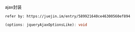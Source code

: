 ajax封装

`refer by: https://juejin.im/entry/589921640ce46300560ef894`

```typescript
(options: jqueryAjaxOptionsLike): void
```